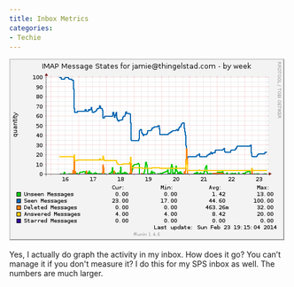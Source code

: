 ```yaml
---
title: Inbox Metrics
categories:
- Techie
---
```


![](/assets/posts/2014/inboxcount-week.png)
  



Yes, I actually do graph the activity in my inbox. How does it go? You can’t manage it if you don't measure it? I do this for my SPS inbox as well. The numbers are much larger.
